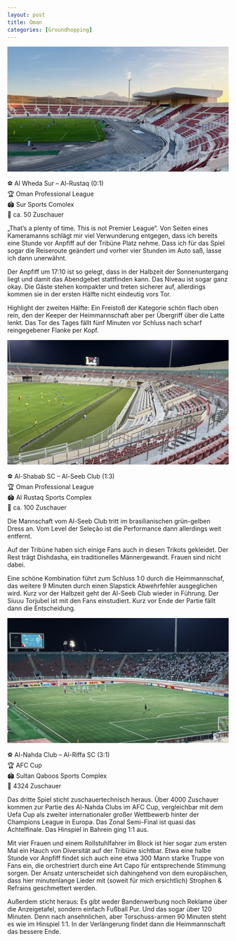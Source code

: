 ```yaml
---
layout: post
title: Oman
categories: [Groundhopping]
---
```


![](../images/IMG_0962-2048x1152.jpeg)

⚽️ Al Wheda Sur – Al-Rustaq (0:1)  
🏆 Oman Professional League  
🏟 Sur Sports Comolex  
🥁 ca. 50 Zuschauer   

„That’s a plenty of time. This is not Premier League“. Von Seiten eines Kameramanns schlägt mir viel Verwunderung entgegen, dass ich bereits eine Stunde vor Anpfiff auf der Tribüne Platz nehme. Dass ich für das Spiel sogar die Reiseroute geändert und vorher vier Stunden im Auto saß, lasse ich dann unerwähnt.

Der Anpfiff um 17:10 ist so gelegt, dass in der Halbzeit der Sonnenuntergang liegt und damit das Abendgebet stattfinden kann. Das Niveau ist sogar ganz okay. Die Gäste stehen kompakter und treten sicherer auf, allerdings kommen sie in der ersten Hälfte nicht eindeutig vors Tor.

Highlight der zweiten Hälfte: Ein Freistoß der Kategorie schön flach oben rein, den der Keeper der Heimmannschaft aber per Übergriff über die Latte lenkt. Das Tor des Tages fällt fünf Minuten vor Schluss nach scharf reingegebener Flanke per Kopf.


![](../images/IMG_1026-2048x1152.jpeg)


⚽️ Al-Shabab SC – Al-Seeb Club (1:3)  
🏆 Oman Professional League  
🏟 Al Rustaq Sports Complex  
🥁 ca. 100 Zuschauer  

Die Mannschaft vom Al-Seeb Club tritt im brasilianischen grün-gelben Dress an. Vom Level der Seleção ist die Performance dann allerdings weit entfernt.

Auf der Tribüne haben sich einige Fans auch in diesen Trikots gekleidet. Der Rest trägt Dishdasha, ein traditionelles Männergewandt. Frauen sind nicht dabei.

Eine schöne Kombination führt zum Schluss 1:0 durch die Heimmannschaf, das weitere 9 Minuten durch einen Slapstick Abwehrfehler ausgeglichen wird. Kurz vor der Halbzeit geht der Al-Seeb Club wieder in Führung. Der Siuuu Torjubel ist mit den Fans einstudiert. Kurz vor Ende der Partie fällt dann die Entscheidung.

![](../images/IMG_1107-2048x1152.jpeg)


⚽️ Al-Nahda Club – Al-Riffa SC (3:1)  
🏆 AFC Cup  
🏟 Sultan Qaboos Sports Complex  
🥁 4324 Zuschauer  

Das dritte Spiel sticht zuschauertechnisch heraus. Über 4000 Zuschauer kommen zur Partie des Al-Nahda Clubs im AFC Cup, vergleichbar mit dem Uefa Cup als zweiter internationaler großer Wettbewerb hinter der Champions League in Europa. Das Zonal Semi-Final ist quasi das Achtelfinale. Das Hinspiel in Bahrein ging 1:1 aus.

Mit vier Frauen und einem Rollstuhlfahrer im Block ist hier sogar zum ersten Mal ein Hauch von Diversität auf der Tribüne sichtbar. Etwa eine halbe Stunde vor Anpfiff findet sich auch eine etwa 300 Mann starke Truppe von Fans ein, die orchestriert durch eine Art Capo für entsprechende Stimmung sorgen. Der Ansatz unterscheidet sich dahingehend von dem europäischen, dass hier minutenlange Lieder mit (soweit für mich ersichtlich) Strophen & Refrains geschmettert werden.

Außerdem sticht heraus: Es gibt weder Bandenwerbung noch Reklame über die Anzeigetafel, sondern einfach Fußball Pur. Und das sogar über 120 Minuten. Denn nach ansehnlichen, aber Torschuss-armen 90 Minuten steht es wie im Hinspiel 1:1. In der Verlängerung findet dann die Heimmannschaft das bessere Ende. 